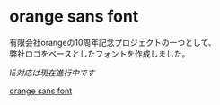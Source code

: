 # orange sans font

有限会社orangeの10周年記念プロジェクトの一つとして、  
弊社ロゴをベースとしたフォントを作成しました。

*IE対応は現在進行中です*

[orange sans font](http://fingaholic.github.com/orange.sans/ 'orange sans font')
